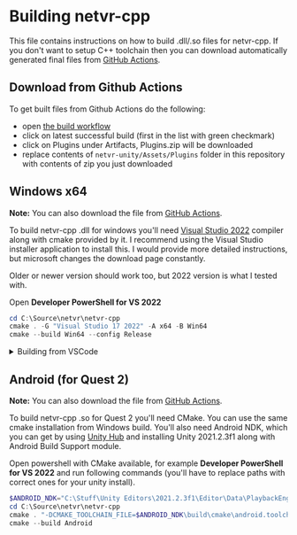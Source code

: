 # Building netvr-cpp

This file contains instructions on how to build .dll/.so files for netvr-cpp.
If you don't want to setup C++ toolchain then you can download automatically
generated final files from [GitHub Actions](#download-from-github-actions).

## Download from Github Actions

To get built files from Github Actions do the following:

- open [the build workflow](https://github.com/CodeWitchBella/netvr/actions/workflows/netvr-cpp.yaml?query=branch%3Amain)
- click on latest successful build (first in the list with green checkmark)
- click on Plugins under Artifacts, Plugins.zip will be downloaded
- replace contents of `netvr-unity/Assets/Plugins` folder in this repository
  with contents of zip you just downloaded

## Windows x64

**Note:** You can also download the file from [GitHub Actions](#download-from-github-actions).

To build netvr-cpp .dll for windows you'll need
[Visual Studio 2022](https://visualstudio.microsoft.com/downloads/) compiler
along with cmake provided by it. I recommend using the Visual Studio installer
application to install this. I would provide more detailed instructions, but
microsoft changes the download page constantly.

Older or newer version should work too, but 2022 version is what I tested with.

Open **Developer PowerShell for VS 2022**

```powershell
cd C:\Source\netvr\netvr-cpp
cmake . -G "Visual Studio 17 2022" -A x64 -B Win64
cmake --build Win64 --config Release
```

<details>
    <summary>Building from VSCode</summary>

Alternatively if you are using [vscode](https://code.visualstudio.com/) you can
use CMake Tools to build the project. If you do not have this extension it
should be recommended to you upon opening the project. The you can run
`CMake: Configure` from command palette `Ctrl+Shift+P` (it might ask a few
questions about your preferred compiler) followed by `CMake: Build`, also from
command palette.

To do this you will need to have up to date compiler installed (see above).

</details>

## Android (for Quest 2)

**Note:** You can also download the file from [GitHub Actions](#download-from-github-actions).

To build netvr-cpp .so for Quest 2 you'll need CMake. You can use the same cmake
installation from Windows build. You'll also need Android NDK, which you can get
by using [Unity Hub](https://store.unity.com/download) and installing Unity
2021.2.3f1 along with Android Build Support module.

Open powershell with CMake available, for example **Developer PowerShell for VS 2022**
and run following commands (you'll have to replace paths with correct ones for
your unity install).


```powershell
$ANDROID_NDK="C:\Stuff\Unity Editors\2021.2.3f1\Editor\Data\PlaybackEngines\AndroidPlayer\NDK"
cd C:\Source\netvr\netvr-cpp
cmake . "-DCMAKE_TOOLCHAIN_FILE=$ANDROID_NDK\build\cmake\android.toolchain.cmake" -DCMAKE_SYSTEM_NAME="Android" "-DANDROID_NDK=$ANDROID_NDK" -DANDROID_PLATFORM=android-29 -DANDROID_ABI="arm64-v8a" -B Android -GNinja
cmake --build Android
```
